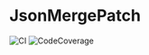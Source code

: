 # JsonMergePatch

![CI](https://github.com/ladeak/JsonMergePatch/workflows/CI/badge.svg) ![CodeCoverage](https://codecov.io/gh/ladeak/JsonMergePatch/branch/master/graph/badge.svg)

